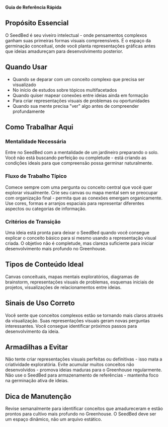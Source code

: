 **Guia de Referência Rápida**

## Propósito Essencial
O SeedBed é seu viveiro intelectual - onde pensamentos complexos ganham suas primeiras formas visuais compreensíveis. É o espaço da germinação conceitual, onde você planta representações gráficas antes que ideias amadureçam para desenvolvimento posterior.

## Quando Usar
- Quando se deparar com um conceito complexo que precisa ser visualizado
- No início de estudos sobre tópicos multifacetados
- Quando quiser mapear conexões entre ideias ainda em formação
- Para criar representações visuais de problemas ou oportunidades
- Quando sua mente precisa "ver" algo antes de compreender profundamente

## Como Trabalhar Aqui

### Mentalidade Necessária
Entre no SeedBed com a mentalidade de um jardineiro preparando o solo. Você não está buscando perfeição ou completude - está criando as condições ideais para que compreensão possa germinar naturalmente.

### Fluxo de Trabalho Típico
Comece sempre com uma pergunta ou conceito central que você quer explorar visualmente. Crie seu canvas ou mapa mental sem se preocupar com organização final - permita que as conexões emergam organicamente. Use cores, formas e arranjos espaciais para representar diferentes aspectos ou categorias de informação.

### Critérios de Transição
Uma ideia está pronta para deixar o SeedBed quando você consegue explicar o conceito básico para si mesmo usando a representação visual criada. O objetivo não é completude, mas clareza suficiente para iniciar desenvolvimento mais profundo no Greenhouse.

## Tipos de Conteúdo Ideal
Canvas conceituais, mapas mentais exploratórios, diagramas de brainstorm, representações visuais de problemas, esquemas iniciais de projetos, visualizações de relacionamentos entre ideias.

## Sinais de Uso Correto
Você sente que conceitos complexos estão se tornando mais claros através da visualização. Suas representações visuais geram novas perguntas interessantes. Você consegue identificar próximos passos para desenvolvimento da ideia.

## Armadilhas a Evitar
Não tente criar representações visuais perfeitas ou definitivas - isso mata a criatividade exploratória. Evite acumular muitos conceitos não desenvolvidos - promova ideias maduras para o Greenhouse regularmente. Não use o SeedBed para armazenamento de referências - mantenha foco na germinação ativa de ideias.

## Dica de Manutenção
Revise semanalmente para identificar conceitos que amadureceram e estão prontos para cultivo mais profundo no Greenhouse. O SeedBed deve ser um espaço dinâmico, não um arquivo estático.